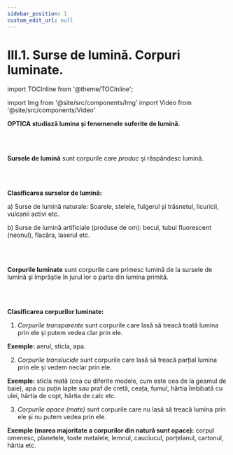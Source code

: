 ```yaml
---
sidebar_position: 1
custom_edit_url: null
---
```


# III.1. Surse de lumină. Corpuri luminate.


import TOCInline from '@theme/TOCInline';

<TOCInline toc={toc} />



import Img from '@site/src/components/Img'
import Video from '@site/src/components/Video'




<div class="alert alert--primary" role="alert">

**OPTICA studiază lumina și fenomenele suferite de lumină.**

</div>


<br></br>




<div class="alert alert--primary" role="alert">


**Sursele de lumină** sunt corpurile care _produc_ şi răspândesc lumină.


</div>




<br></br>



<div class="alert alert--primary" role="alert">


**Clasificarea surselor de lumină:**

a)	Surse de lumină naturale: Soarele, stelele, fulgerul și trăsnetul, licuricii, vulcanii activi etc.

b)	Surse de lumină artificiale (produse de om): becul, tubul fluorescent (neonul), flacăra, laserul etc.


</div>



<br></br>

<div class="alert alert--primary" role="alert">

**Corpurile luminate** sunt corpurile care primesc lumină de la sursele de lumină şi împrăştie în jurul lor o parte din lumina primită.

</div>


<br></br>



<div class="alert alert--primary" role="alert">


**Clasificarea corpurilor luminate:**


1)	_Corpurile transparente_ sunt corpurile care lasă să treacă toată lumina prin ele și putem vedea clar prin ele.

**Exemple:** aerul, sticla, apa.

2)	_Corpurile translucide_ sunt corpurile care lasă să treacă parțial lumina prin ele și vedem neclar prin ele.

**Exemple:** sticla mată (cea cu diferite modele, cum este cea de la geamul de baie), apa cu puțin lapte sau praf de cretă, ceața, fumul, hârtia îmbibată cu ulei, hârtia de copt, hârtia de calc etc.

3)	_Corpurile opace (mate)_ sunt corpurile care nu lasă să treacă lumina prin ele și nu putem vedea prin ele.

**Exemple (marea majoritate a corpurilor din natură sunt opace):** corpul omenesc, planetele, toate metalele, lemnul, cauciucul, porțelanul, cartonul, hârtia etc.


</div>



